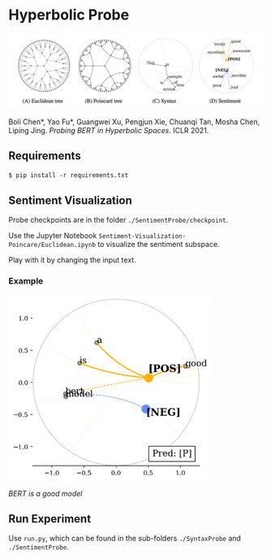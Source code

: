 # Hyperbolic Probe

![title](doc/title.png)

Boli Chen\*, Yao Fu\*, Guangwei Xu, Pengjun Xie, Chuanqi Tan, Mosha Chen, Liping Jing. _Probing BERT in Hyperbolic Spaces_. ICLR 2021. 

## Requirements

    $ pip install -r requirements.txt

## Sentiment Visualization

Probe checkpoints are in the folder `./SentimentProbe/checkpoint`.

Use the Jupyter Notebook `Sentiment-Visualization-Poincare/Euclidean.ipynb` to visualize the sentiment subspace.

Play with it by changing the input text.

### Example

<p align="left">
  <img src="readme-asset/header.png" width="400" title="hover text" alt="BERT is a good model">
</p>

_BERT is a good model_

## Run Experiment

Use `run.py`, which can be found in the sub-folders `./SyntaxProbe` and `./SentimentProbe`.
